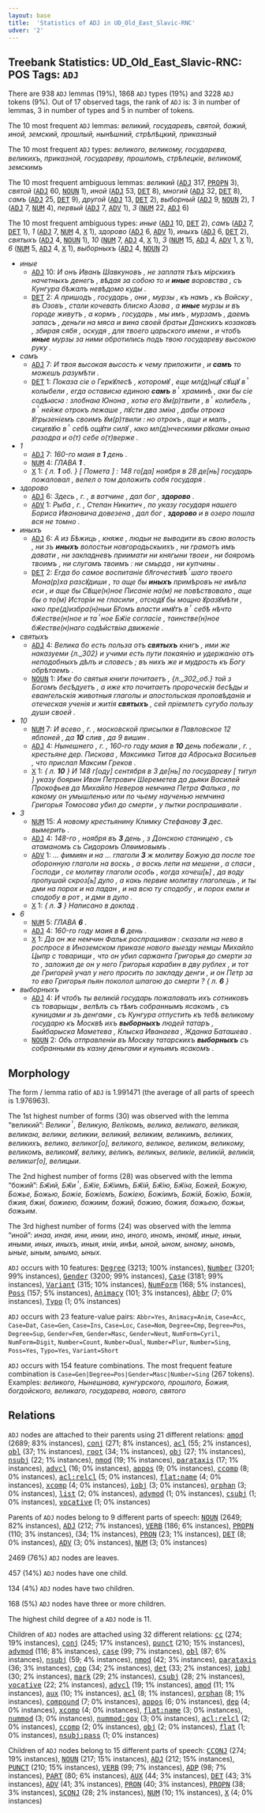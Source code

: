 ```yaml
---
layout: base
title:  'Statistics of ADJ in UD_Old_East_Slavic-RNC'
udver: '2'
---
```


## Treebank Statistics: UD_Old_East_Slavic-RNC: POS Tags: `ADJ`

There are 938 `ADJ` lemmas (19%), 1868 `ADJ` types (19%) and 3228 `ADJ` tokens (9%).
Out of 17 observed tags, the rank of `ADJ` is: 3 in number of lemmas, 3 in number of types and 5 in number of tokens.

The 10 most frequent `ADJ` lemmas: <em>великий, государевъ, святой, божий, иной, земский, прошлый, нынѣшний, стрѣлѣцкий, приказный</em>

The 10 most frequent `ADJ` types:  <em>великого, великому, государева, великихъ, приказной, государеву, прошломъ, стрѣлецкіе, великомꙋ, земскимъ</em>

The 10 most frequent ambiguous lemmas: <em>великий</em> (<tt><a href="orv_rnc-pos-ADJ.html">ADJ</a></tt> 317, <tt><a href="orv_rnc-pos-PROPN.html">PROPN</a></tt> 3), <em>святой</em> (<tt><a href="orv_rnc-pos-ADJ.html">ADJ</a></tt> 60, <tt><a href="orv_rnc-pos-NOUN.html">NOUN</a></tt> 1), <em>иной</em> (<tt><a href="orv_rnc-pos-ADJ.html">ADJ</a></tt> 53, <tt><a href="orv_rnc-pos-DET.html">DET</a></tt> 8), <em>многий</em> (<tt><a href="orv_rnc-pos-ADJ.html">ADJ</a></tt> 32, <tt><a href="orv_rnc-pos-DET.html">DET</a></tt> 8), <em>самъ</em> (<tt><a href="orv_rnc-pos-ADJ.html">ADJ</a></tt> 25, <tt><a href="orv_rnc-pos-DET.html">DET</a></tt> 9), <em>другой</em> (<tt><a href="orv_rnc-pos-ADJ.html">ADJ</a></tt> 13, <tt><a href="orv_rnc-pos-DET.html">DET</a></tt> 2), <em>выборный</em> (<tt><a href="orv_rnc-pos-ADJ.html">ADJ</a></tt> 9, <tt><a href="orv_rnc-pos-NOUN.html">NOUN</a></tt> 2), <em>1</em> (<tt><a href="orv_rnc-pos-ADJ.html">ADJ</a></tt> 7, <tt><a href="orv_rnc-pos-NUM.html">NUM</a></tt> 4), <em>первый</em> (<tt><a href="orv_rnc-pos-ADJ.html">ADJ</a></tt> 7, <tt><a href="orv_rnc-pos-ADV.html">ADV</a></tt> 1), <em>3</em> (<tt><a href="orv_rnc-pos-NUM.html">NUM</a></tt> 22, <tt><a href="orv_rnc-pos-ADJ.html">ADJ</a></tt> 6)

The 10 most frequent ambiguous types:  <em>иные</em> (<tt><a href="orv_rnc-pos-ADJ.html">ADJ</a></tt> 10, <tt><a href="orv_rnc-pos-DET.html">DET</a></tt> 2), <em>самъ</em> (<tt><a href="orv_rnc-pos-ADJ.html">ADJ</a></tt> 7, <tt><a href="orv_rnc-pos-DET.html">DET</a></tt> 1), <em>1</em> (<tt><a href="orv_rnc-pos-ADJ.html">ADJ</a></tt> 7, <tt><a href="orv_rnc-pos-NUM.html">NUM</a></tt> 4, <tt><a href="orv_rnc-pos-X.html">X</a></tt> 1), <em>здорово</em> (<tt><a href="orv_rnc-pos-ADJ.html">ADJ</a></tt> 6, <tt><a href="orv_rnc-pos-ADV.html">ADV</a></tt> 1), <em>иныхъ</em> (<tt><a href="orv_rnc-pos-ADJ.html">ADJ</a></tt> 6, <tt><a href="orv_rnc-pos-DET.html">DET</a></tt> 2), <em>святыхъ</em> (<tt><a href="orv_rnc-pos-ADJ.html">ADJ</a></tt> 4, <tt><a href="orv_rnc-pos-NOUN.html">NOUN</a></tt> 1), <em>10</em> (<tt><a href="orv_rnc-pos-NUM.html">NUM</a></tt> 7, <tt><a href="orv_rnc-pos-ADJ.html">ADJ</a></tt> 4, <tt><a href="orv_rnc-pos-X.html">X</a></tt> 1), <em>3</em> (<tt><a href="orv_rnc-pos-NUM.html">NUM</a></tt> 15, <tt><a href="orv_rnc-pos-ADJ.html">ADJ</a></tt> 4, <tt><a href="orv_rnc-pos-ADV.html">ADV</a></tt> 1, <tt><a href="orv_rnc-pos-X.html">X</a></tt> 1), <em>6</em> (<tt><a href="orv_rnc-pos-NUM.html">NUM</a></tt> 5, <tt><a href="orv_rnc-pos-ADJ.html">ADJ</a></tt> 4, <tt><a href="orv_rnc-pos-X.html">X</a></tt> 1), <em>выборныхъ</em> (<tt><a href="orv_rnc-pos-ADJ.html">ADJ</a></tt> 4, <tt><a href="orv_rnc-pos-NOUN.html">NOUN</a></tt> 2)


* <em>иные</em>
  * <tt><a href="orv_rnc-pos-ADJ.html">ADJ</a></tt> 10: <em>И онъ Иванъ Шавкуновъ , не заплатя тѣхъ мірскихъ начетныхъ денегъ , вѣдая за собою то и <b>иные</b> воровства , съ Кунгура бѣжалъ невѣдомо куды .</em>
  * <tt><a href="orv_rnc-pos-DET.html">DET</a></tt> 2: <em>А пришодъ , государь , они , мурзы , къ намъ , къ Войску , въ Озовъ , стали кочевать блиско Азова , а <b>иные</b> мурзы и въ городе живутъ , а кормъ , государь , мы имъ , мурзамъ , даемъ запасъ , деньги на мяса и вина своей братьи Данскихъ козаковъ , збирая сябя , оскудя , для твоего царьского имени , и чтобъ <b>иные</b> мурзы за ними обротились подъ твою государеву высокою руку .</em>
* <em>самъ</em>
  * <tt><a href="orv_rnc-pos-ADJ.html">ADJ</a></tt> 7: <em>И твоя высокая высость к чему приложити , и <b>самъ</b> то можешъ разумѣти .</em>
  * <tt><a href="orv_rnc-pos-DET.html">DET</a></tt> 1: <em>Показа сіе о Геркꙋлесѣ , которомꙋ , еще мл(д)нцꙋ сꙋщꙋ вⸯ колыбели , егда остависꙗ единою <b>самъ</b> вⸯ храминѣ , аки бы сіе содѣꙗсꙗ : злобнаꙗ Юнона , хотꙗ его ꙋм(р)твити , вⸯ колибель , вⸯ нейже отрокъ лежаше , пꙋсти два зміꙗ , дабы отрока ꙋгрызеніемъ своимъ ꙋм(р)твили : но отрокъ , аще и малъ , сицевꙋю вⸯ себѣ ощꙋти силꙋ , ꙗко мл(д)нческими рꙋками оныꙗ разодра и о(т) себе о(т)верже .</em>
* <em>1</em>
  * <tt><a href="orv_rnc-pos-ADJ.html">ADJ</a></tt> 7: <em>160-го маия в <b>1</b> день .</em>
  * <tt><a href="orv_rnc-pos-NUM.html">NUM</a></tt> 4: <em>ГЛАВА <b>1</b> .</em>
  * <tt><a href="orv_rnc-pos-X.html">X</a></tt> 1: <em>{ л. <b>1</b> об. } [ Помета ] : 148 го[да] ноября в 28 де[нь] государь пожаловал , велел о том доложить собя государя .</em>
* <em>здорово</em>
  * <tt><a href="orv_rnc-pos-ADJ.html">ADJ</a></tt> 6: <em>Здесь , г. , в вотчине , дал бог , <b>здорово</b> .</em>
  * <tt><a href="orv_rnc-pos-ADV.html">ADV</a></tt> 1: <em>Рыба , г. , Степан Никитич , по указу государя нашего Бориса Ивановича довезена , дал бог , <b>здорово</b> и в озеро пошла вся не томно .</em>
* <em>иныхъ</em>
  * <tt><a href="orv_rnc-pos-ADJ.html">ADJ</a></tt> 6: <em>А из Бѣжиць , княже , людьи не выводити въ свою волость , ни зъ <b>иныхъ</b> волостьи новгородьскыихъ , ни грамотъ имъ давати , ни закладневъ приимати ни княгыни твоеи , ни бояромъ твоимъ , ни слугамъ твоимъ : ни смьрда , ни купчины .</em>
  * <tt><a href="orv_rnc-pos-DET.html">DET</a></tt> 2: <em>Егда бо самое воспитаніе бл҃гочестивѣⸯшаго твоего Мона(р)ха разсꙋдиши , то аще бы <b>иныхъ</b> примѣровъ не имѣла еси , и аще бы Св҃ще(н)ное Писаніе на(м) не повѣствовало , аще бы о то(м) Исторіи не гласили , отсюдꙋ бы мощно ꙋразꙋмѣти , ꙗко пре(д)избра(н)ныи Бг҃омъ власти имꙋтъ вⸯ себѣ нѣчто бж҃естве(н)ное и таⸯное Бж҃іе согласіе , таинстве(н)ное бж҃естве(н)наго содѣйствіꙗ движеніе .</em>
* <em>святыхъ</em>
  * <tt><a href="orv_rnc-pos-ADJ.html">ADJ</a></tt> 4: <em>Велика бо есть польза отъ <b>святыхъ</b> книгъ , ими же наказуеми {л._302} и учими есть пути покаянію и удержанію отъ неподобныхъ дѣлъ и словесъ ; въ нихъ же и мудрость къ Богу обрѣтаемъ .</em>
  * <tt><a href="orv_rnc-pos-NOUN.html">NOUN</a></tt> 1: <em>Иже бо святыя книги почитаетъ , {л._302_об.} той з Богомъ бесѣдуетъ , а иже кто почитаетъ пророческія бесѣды и евангельскія животныя глаголы и апостольская проповѣданія и отеческая ученія и житія <b>святыхъ</b> , сей пріемлетъ сугубо пользу души своей .</em>
* <em>10</em>
  * <tt><a href="orv_rnc-pos-NUM.html">NUM</a></tt> 7: <em>И всево , г. , московской присылки в Павловское 12 яблоней , да <b>10</b> слив , да 9 вишин .</em>
  * <tt><a href="orv_rnc-pos-ADJ.html">ADJ</a></tt> 4: <em>Нынешнего , г. , 160-го году маия в <b>10</b> день побежали , г. , крестьяне дер. Пискова , Максимка Титов да Аброська Васильев , что прислал Максим Греков .</em>
  * <tt><a href="orv_rnc-pos-X.html">X</a></tt> 1: <em>{ л. <b>10</b> } И 148 г[оду] сентября в 3 де[нь] по государеву [ титул ] указу боярин Иван Петрович Шереметев да дьяки Василей Прокофьев да Михайло Неверов немчина Петра Фалька , по какому он умышленью или по чьему наученью немчина Григорья Томосова убил до смерти , у пытки роспрашивали .</em>
* <em>3</em>
  * <tt><a href="orv_rnc-pos-NUM.html">NUM</a></tt> 15: <em>А новому крестьянину Климку Стефанову <b>3</b> дес. вымерить .</em>
  * <tt><a href="orv_rnc-pos-ADJ.html">ADJ</a></tt> 4: <em>148-го , ноября въ <b>3</b> день , з Донскою станицею , съ атаманомъ съ Сидоромъ Олѳимовымъ .</em>
  * <tt><a href="orv_rnc-pos-ADV.html">ADV</a></tt> 1: <em>... фимиян и на ... глаголи <b>3</b> ж молитву Божую да после тое оборонную глаголи на воскь , а воскь лепи на мешени , а спаси , Господи , се молитву глаголи особь , когда хочеш[ь] , да воду пропушай скроз[ь] дуло , а какь первие молитву глаголешь , и ты дми на порох и на ладан , и на всю ту сподобу , и порох емли и сподобу в рот , и дми в дуло .</em>
  * <tt><a href="orv_rnc-pos-X.html">X</a></tt> 1: <em>{ л. <b>3</b> } Написано в доклад .</em>
* <em>6</em>
  * <tt><a href="orv_rnc-pos-NUM.html">NUM</a></tt> 5: <em>ГЛАВА <b>6</b> .</em>
  * <tt><a href="orv_rnc-pos-ADJ.html">ADJ</a></tt> 4: <em>160-го году маия в <b>6</b> день .</em>
  * <tt><a href="orv_rnc-pos-X.html">X</a></tt> 1: <em>Да он же немчин Фальк роспрашиван : сказали на нево в роспросе в Иноземском приказе нового выезду немцы Михайло Цыпр с товарищи , что он убил саржанта Григорья до смерти за то , заложил де он у него Григорья карабин в дву рублех , и тот де Григорей учал у него просить по закладу денги , и он Петр за то ево Григорья пьян поколол шпагою до смерти ? { л. <b>6</b> }</em>
* <em>выборныхъ</em>
  * <tt><a href="orv_rnc-pos-ADJ.html">ADJ</a></tt> 4: <em>И чтобъ ты великій государь пожаловалъ ихъ сотниковъ съ товарыщы , велѣлъ съ тѣмъ собраннымъ ясакомъ , съ куницами и зъ денгами , съ Кунгура отпустить къ тебѣ великому государю къ Москвѣ ихъ <b>выборныхъ</b> людей татаръ , Быйбарыска Маметева , Клыска Иванаева , Жданка Баташева .</em>
  * <tt><a href="orv_rnc-pos-NOUN.html">NOUN</a></tt> 2: <em>Объ отправленіи въ Москву татарскихъ <b>выборныхъ</b> съ собранными въ казну деньгами и куньимъ ясакомъ .</em>

## Morphology

The form / lemma ratio of `ADJ` is 1.991471 (the average of all parts of speech is 1.976963).

The 1st highest number of forms (30) was observed with the lemma “великий”: <em>Великиⸯ, Великую, Велікомъ, велика, великаго, великая, великаꙗ, велики, великии, великий, великим, великимъ, великих, великихъ, велико, великог[о], великого, великое, великом, великому, великомъ, великомꙋ, велику, великъ, великых, великіе, великій, великія, великѡг[о], велицыи</em>.

The 2nd highest number of forms (28) was observed with the lemma “божий”: <em>Бж҃ий, Бж҃иⸯ, Бж҃іе, Бж҃іимъ, Бж҃ій, Бж҃ію, Бж҃іꙗ, Божей, Божую, Божье, Божью, Божіе, Божіемъ, Божіею, Божіимъ, Божій, Божію, Божія, бжия, бжиі, божиею, божиим, божий, божию, божия, божьею, божьи, божьим</em>.

The 3rd highest number of forms (24) was observed with the lemma “иной”: <em>инаа, иная, ини, инии, ино, иного, иномъ, иномꙋ, иные, иныи, иными, иных, иныхъ, иныя, иніи, инѣи, ыной, ыном, ыному, ыномъ, ыные, ыным, ынымо, ыных</em>.

`ADJ` occurs with 10 features: <tt><a href="orv_rnc-feat-Degree.html">Degree</a></tt> (3213; 100% instances), <tt><a href="orv_rnc-feat-Number.html">Number</a></tt> (3201; 99% instances), <tt><a href="orv_rnc-feat-Gender.html">Gender</a></tt> (3200; 99% instances), <tt><a href="orv_rnc-feat-Case.html">Case</a></tt> (3181; 99% instances), <tt><a href="orv_rnc-feat-Variant.html">Variant</a></tt> (315; 10% instances), <tt><a href="orv_rnc-feat-NumForm.html">NumForm</a></tt> (168; 5% instances), <tt><a href="orv_rnc-feat-Poss.html">Poss</a></tt> (157; 5% instances), <tt><a href="orv_rnc-feat-Animacy.html">Animacy</a></tt> (101; 3% instances), <tt><a href="orv_rnc-feat-Abbr.html">Abbr</a></tt> (7; 0% instances), <tt><a href="orv_rnc-feat-Typo.html">Typo</a></tt> (1; 0% instances)

`ADJ` occurs with 23 feature-value pairs: `Abbr=Yes`, `Animacy=Anim`, `Case=Acc`, `Case=Dat`, `Case=Gen`, `Case=Ins`, `Case=Loc`, `Case=Nom`, `Degree=Cmp`, `Degree=Pos`, `Degree=Sup`, `Gender=Fem`, `Gender=Masc`, `Gender=Neut`, `NumForm=Cyril`, `NumForm=Digit`, `Number=Count`, `Number=Dual`, `Number=Plur`, `Number=Sing`, `Poss=Yes`, `Typo=Yes`, `Variant=Short`

`ADJ` occurs with 154 feature combinations.
The most frequent feature combination is `Case=Gen|Degree=Pos|Gender=Masc|Number=Sing` (267 tokens).
Examples: <em>великого, Нынешнова, кунгурского, прошлого, Божия, богдойского, великаго, государева, нового, святого</em>


## Relations

`ADJ` nodes are attached to their parents using 21 different relations: <tt><a href="orv_rnc-dep-amod.html">amod</a></tt> (2689; 83% instances), <tt><a href="orv_rnc-dep-conj.html">conj</a></tt> (271; 8% instances), <tt><a href="orv_rnc-dep-acl.html">acl</a></tt> (55; 2% instances), <tt><a href="orv_rnc-dep-obl.html">obl</a></tt> (37; 1% instances), <tt><a href="orv_rnc-dep-root.html">root</a></tt> (34; 1% instances), <tt><a href="orv_rnc-dep-obj.html">obj</a></tt> (27; 1% instances), <tt><a href="orv_rnc-dep-nsubj.html">nsubj</a></tt> (22; 1% instances), <tt><a href="orv_rnc-dep-nmod.html">nmod</a></tt> (19; 1% instances), <tt><a href="orv_rnc-dep-parataxis.html">parataxis</a></tt> (17; 1% instances), <tt><a href="orv_rnc-dep-advcl.html">advcl</a></tt> (16; 0% instances), <tt><a href="orv_rnc-dep-appos.html">appos</a></tt> (9; 0% instances), <tt><a href="orv_rnc-dep-ccomp.html">ccomp</a></tt> (8; 0% instances), <tt><a href="orv_rnc-dep-acl-relcl.html">acl:relcl</a></tt> (5; 0% instances), <tt><a href="orv_rnc-dep-flat-name.html">flat:name</a></tt> (4; 0% instances), <tt><a href="orv_rnc-dep-xcomp.html">xcomp</a></tt> (4; 0% instances), <tt><a href="orv_rnc-dep-iobj.html">iobj</a></tt> (3; 0% instances), <tt><a href="orv_rnc-dep-orphan.html">orphan</a></tt> (3; 0% instances), <tt><a href="orv_rnc-dep-list.html">list</a></tt> (2; 0% instances), <tt><a href="orv_rnc-dep-advmod.html">advmod</a></tt> (1; 0% instances), <tt><a href="orv_rnc-dep-csubj.html">csubj</a></tt> (1; 0% instances), <tt><a href="orv_rnc-dep-vocative.html">vocative</a></tt> (1; 0% instances)

Parents of `ADJ` nodes belong to 9 different parts of speech: <tt><a href="orv_rnc-pos-NOUN.html">NOUN</a></tt> (2649; 82% instances), <tt><a href="orv_rnc-pos-ADJ.html">ADJ</a></tt> (212; 7% instances), <tt><a href="orv_rnc-pos-VERB.html">VERB</a></tt> (186; 6% instances), <tt><a href="orv_rnc-pos-PROPN.html">PROPN</a></tt> (110; 3% instances),  (34; 1% instances), <tt><a href="orv_rnc-pos-PRON.html">PRON</a></tt> (23; 1% instances), <tt><a href="orv_rnc-pos-DET.html">DET</a></tt> (8; 0% instances), <tt><a href="orv_rnc-pos-ADV.html">ADV</a></tt> (3; 0% instances), <tt><a href="orv_rnc-pos-NUM.html">NUM</a></tt> (3; 0% instances)

2469 (76%) `ADJ` nodes are leaves.

457 (14%) `ADJ` nodes have one child.

134 (4%) `ADJ` nodes have two children.

168 (5%) `ADJ` nodes have three or more children.

The highest child degree of a `ADJ` node is 11.

Children of `ADJ` nodes are attached using 32 different relations: <tt><a href="orv_rnc-dep-cc.html">cc</a></tt> (274; 19% instances), <tt><a href="orv_rnc-dep-conj.html">conj</a></tt> (245; 17% instances), <tt><a href="orv_rnc-dep-punct.html">punct</a></tt> (210; 15% instances), <tt><a href="orv_rnc-dep-advmod.html">advmod</a></tt> (116; 8% instances), <tt><a href="orv_rnc-dep-case.html">case</a></tt> (99; 7% instances), <tt><a href="orv_rnc-dep-obl.html">obl</a></tt> (87; 6% instances), <tt><a href="orv_rnc-dep-nsubj.html">nsubj</a></tt> (59; 4% instances), <tt><a href="orv_rnc-dep-nmod.html">nmod</a></tt> (42; 3% instances), <tt><a href="orv_rnc-dep-parataxis.html">parataxis</a></tt> (36; 3% instances), <tt><a href="orv_rnc-dep-cop.html">cop</a></tt> (34; 2% instances), <tt><a href="orv_rnc-dep-det.html">det</a></tt> (33; 2% instances), <tt><a href="orv_rnc-dep-iobj.html">iobj</a></tt> (30; 2% instances), <tt><a href="orv_rnc-dep-mark.html">mark</a></tt> (29; 2% instances), <tt><a href="orv_rnc-dep-csubj.html">csubj</a></tt> (28; 2% instances), <tt><a href="orv_rnc-dep-vocative.html">vocative</a></tt> (22; 2% instances), <tt><a href="orv_rnc-dep-advcl.html">advcl</a></tt> (19; 1% instances), <tt><a href="orv_rnc-dep-amod.html">amod</a></tt> (11; 1% instances), <tt><a href="orv_rnc-dep-aux.html">aux</a></tt> (10; 1% instances), <tt><a href="orv_rnc-dep-acl.html">acl</a></tt> (8; 1% instances), <tt><a href="orv_rnc-dep-orphan.html">orphan</a></tt> (8; 1% instances), <tt><a href="orv_rnc-dep-compound.html">compound</a></tt> (7; 0% instances), <tt><a href="orv_rnc-dep-appos.html">appos</a></tt> (6; 0% instances), <tt><a href="orv_rnc-dep-dep.html">dep</a></tt> (4; 0% instances), <tt><a href="orv_rnc-dep-xcomp.html">xcomp</a></tt> (4; 0% instances), <tt><a href="orv_rnc-dep-flat-name.html">flat:name</a></tt> (3; 0% instances), <tt><a href="orv_rnc-dep-nummod.html">nummod</a></tt> (3; 0% instances), <tt><a href="orv_rnc-dep-nummod-gov.html">nummod:gov</a></tt> (3; 0% instances), <tt><a href="orv_rnc-dep-acl-relcl.html">acl:relcl</a></tt> (2; 0% instances), <tt><a href="orv_rnc-dep-ccomp.html">ccomp</a></tt> (2; 0% instances), <tt><a href="orv_rnc-dep-obj.html">obj</a></tt> (2; 0% instances), <tt><a href="orv_rnc-dep-flat.html">flat</a></tt> (1; 0% instances), <tt><a href="orv_rnc-dep-nsubj-pass.html">nsubj:pass</a></tt> (1; 0% instances)

Children of `ADJ` nodes belong to 15 different parts of speech: <tt><a href="orv_rnc-pos-CCONJ.html">CCONJ</a></tt> (274; 19% instances), <tt><a href="orv_rnc-pos-NOUN.html">NOUN</a></tt> (217; 15% instances), <tt><a href="orv_rnc-pos-ADJ.html">ADJ</a></tt> (212; 15% instances), <tt><a href="orv_rnc-pos-PUNCT.html">PUNCT</a></tt> (210; 15% instances), <tt><a href="orv_rnc-pos-VERB.html">VERB</a></tt> (99; 7% instances), <tt><a href="orv_rnc-pos-ADP.html">ADP</a></tt> (98; 7% instances), <tt><a href="orv_rnc-pos-PART.html">PART</a></tt> (80; 6% instances), <tt><a href="orv_rnc-pos-AUX.html">AUX</a></tt> (44; 3% instances), <tt><a href="orv_rnc-pos-DET.html">DET</a></tt> (43; 3% instances), <tt><a href="orv_rnc-pos-ADV.html">ADV</a></tt> (41; 3% instances), <tt><a href="orv_rnc-pos-PRON.html">PRON</a></tt> (40; 3% instances), <tt><a href="orv_rnc-pos-PROPN.html">PROPN</a></tt> (38; 3% instances), <tt><a href="orv_rnc-pos-SCONJ.html">SCONJ</a></tt> (28; 2% instances), <tt><a href="orv_rnc-pos-NUM.html">NUM</a></tt> (10; 1% instances), <tt><a href="orv_rnc-pos-X.html">X</a></tt> (4; 0% instances)


